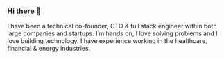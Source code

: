 ### Hi there 👋

I have been a technical co-founder, CTO & full stack engineer within both large companies and startups. I’m hands on, I love solving problems and I love building technology. I have experience working in the healthcare, financial & energy industries.

<!--
**mdurst180/mdurst180** is a ✨ _special_ ✨ repository because its `README.md` (this file) appears on your GitHub profile.

Here are some ideas to get you started:

- 🔭 I’m currently working on ...
- 🌱 I’m currently learning ...
- 👯 I’m looking to collaborate on ...
- 🤔 I’m looking for help with ...
- 💬 Ask me about ...
- 📫 How to reach me: ...
- 😄 Pronouns: ...
- ⚡ Fun fact: ...
-->
